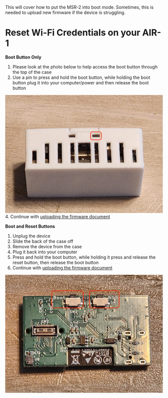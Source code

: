 This will cover how to put the MSR-2 into boot mode. Sometimes, this is needed to upload new firmware if the device is struggling.

# Reset Wi-Fi Credentials on your AIR-1

**Boot Button Only**

1. Please look at the photo below to help access the boot button through the top of the case
2. Use a pin to press and hold the boot button, while holding the boot button plug it into your computer/power and then release the boot button

![20240514_123742.jpg](../assets/MJ120240514-123742.jpg)<br> 4. Continue with [uploading the firmware document](https://apolloautomation.github.io/docs/products/msr2/troubleshooting/msr2-code/)

**Boot and Reset Buttons**

1. Unplug the device
2. Slide the back of the case off
3. Remove the device from the case
4. Plug it back into your computer
5. Press and hold the boot button, while holding it press and release the reset button, then release the boot button
6. Continue with [uploading the firmware document](https://apolloautomation.github.io/docs/products/msr2/troubleshooting/msr2-code/)

![20240514_120819.jpg](../assets/5T520240514-120819.jpg)
